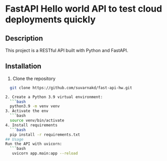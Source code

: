 # FastAPI Hello world API to test cloud deployments quickly

## Description
This project is a RESTful API built with Python and FastAPI.

## Installation
1. Clone the repository
 ```bash
   git clone https://github.com/suvarnakd/fast-api-hw.git

2. Create a Python 3.9 virtual environment:
   ```bash
   python3.9 -m venv venv
3. Activate the env
   ```bash
   source venv/bin/activate
4. Install requirements
   ```bash
   pip install -r requirements.txt
## Usage
Run the API with uvicorn:
   ```bash
    uvicorn app.main:app --reload


